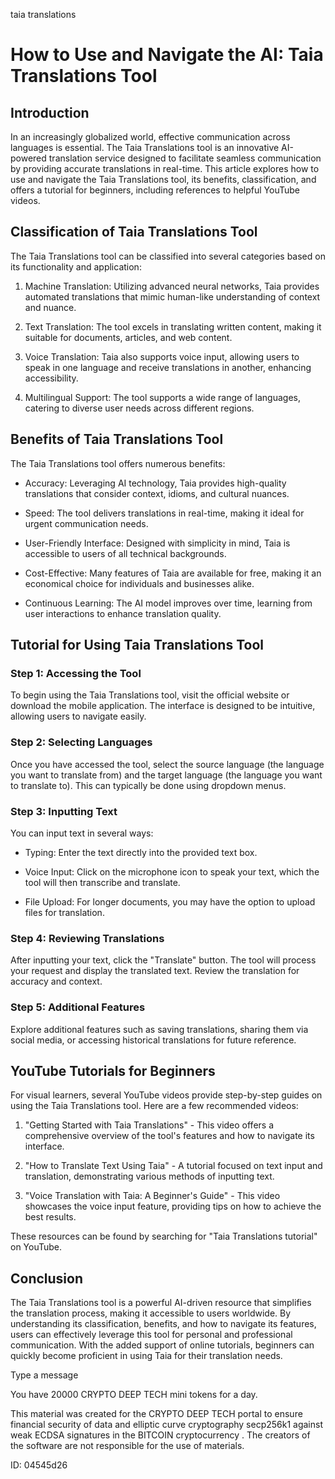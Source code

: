 taia translations
# How to Use and Navigate the AI: Taia Translations Tool



## Introduction



In an increasingly globalized world, effective communication across languages is essential. The Taia Translations tool is an innovative AI-powered translation service designed to facilitate seamless communication by providing accurate translations in real-time. This article explores how to use and navigate the Taia Translations tool, its benefits, classification, and offers a tutorial for beginners, including references to helpful YouTube videos.



## Classification of Taia Translations Tool



The Taia Translations tool can be classified into several categories based on its functionality and application:



1. Machine Translation: Utilizing advanced neural networks, Taia provides automated translations that mimic human-like understanding of context and nuance.

2. Text Translation: The tool excels in translating written content, making it suitable for documents, articles, and web content.

3. Voice Translation: Taia also supports voice input, allowing users to speak in one language and receive translations in another, enhancing accessibility.

4. Multilingual Support: The tool supports a wide range of languages, catering to diverse user needs across different regions.



## Benefits of Taia Translations Tool



The Taia Translations tool offers numerous benefits:



- Accuracy: Leveraging AI technology, Taia provides high-quality translations that consider context, idioms, and cultural nuances.

- Speed: The tool delivers translations in real-time, making it ideal for urgent communication needs.

- User-Friendly Interface: Designed with simplicity in mind, Taia is accessible to users of all technical backgrounds.

- Cost-Effective: Many features of Taia are available for free, making it an economical choice for individuals and businesses alike.

- Continuous Learning: The AI model improves over time, learning from user interactions to enhance translation quality.



## Tutorial for Using Taia Translations Tool



### Step 1: Accessing the Tool



To begin using the Taia Translations tool, visit the official website or download the mobile application. The interface is designed to be intuitive, allowing users to navigate easily.



### Step 2: Selecting Languages



Once you have accessed the tool, select the source language (the language you want to translate from) and the target language (the language you want to translate to). This can typically be done using dropdown menus.



### Step 3: Inputting Text



You can input text in several ways:

- Typing: Enter the text directly into the provided text box.

- Voice Input: Click on the microphone icon to speak your text, which the tool will then transcribe and translate.

- File Upload: For longer documents, you may have the option to upload files for translation.



### Step 4: Reviewing Translations



After inputting your text, click the "Translate" button. The tool will process your request and display the translated text. Review the translation for accuracy and context.



### Step 5: Additional Features



Explore additional features such as saving translations, sharing them via social media, or accessing historical translations for future reference.



## YouTube Tutorials for Beginners



For visual learners, several YouTube videos provide step-by-step guides on using the Taia Translations tool. Here are a few recommended videos:



1. "Getting Started with Taia Translations" - This video offers a comprehensive overview of the tool's features and how to navigate its interface.

2. "How to Translate Text Using Taia" - A tutorial focused on text input and translation, demonstrating various methods of inputting text.

3. "Voice Translation with Taia: A Beginner's Guide" - This video showcases the voice input feature, providing tips on how to achieve the best results.



These resources can be found by searching for "Taia Translations tutorial" on YouTube.



## Conclusion



The Taia Translations tool is a powerful AI-driven resource that simplifies the translation process, making it accessible to users worldwide. By understanding its classification, benefits, and how to navigate its features, users can effectively leverage this tool for personal and professional communication. With the added support of online tutorials, beginners can quickly become proficient in using Taia for their translation needs.



Type a message

You have 20000 CRYPTO DEEP TECH mini tokens for a day.


This material was created for the  CRYPTO DEEP TECH portal  to ensure financial security of data and elliptic curve cryptography  secp256k1 against weak ECDSA  signatures   in the  BITCOIN cryptocurrency . The creators of the software are not responsible for the use of materials.

 ID: 04545d26
